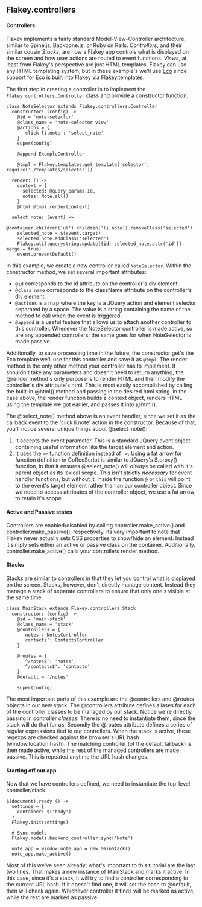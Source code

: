 ## Flakey.controllers

#### Controllers
Flakey implements a fairly standard Model-View-Controller architecture, similar to Spine.js, Backbone.js, or Ruby on Rails. *Controllers*, and their similar cousin *Stacks*, are how a Flakey app controls what is displayed on the screen and how user actions are routed to event functions. *Views*, at least from Flakey's perspective are just HTML templates. Flakey can use any HTML templating system, but in these example's we'll use [Eco](https://github.com/sstephenson/eco) since support for Eco is built into Flakey via Flakey.templates.

The first step in creating a controller is to implement the `Flakey.controllers.Controller` class and provide a constructor function.

    class NoteSelector extends Flakey.controllers.Controller
      constructor: (config) ->
        @id = 'note-selector'
        @class_name = 'note-selector view'
        @actions = {
          'click li.note': 'select_note'
        }
        super(config)
        
        @append ExampleController
        
        @tmpl = Flakey.templates.get_template('selector', require('./templates/selector'))
      
      render: () ->
        context = {
          selected: @query_params.id,
          notes: Note.all()
        }
        @html @tmpl.render(context)
      
      select_note: (event) =>
        @container.children('ul').children('li.note').removeClass('selected')
        selected_note = $(event.target)
        selected_note.addClass('selected')
        Flakey.util.querystring.update({id: selected_note.attr('id')}, merge = true)
        event.preventDefault()
        
In this example, we create a new controller called `NoteSelector`. Within the constructor method, we set several important attributes:

- `@id` corresponds to the id attribute on the controller's div element.
- `@class_name` corresponds to the className attribute on the controller's div element.
- `@actions` is a map where the key is a JQuery action and element selector separated by a space. The value is a string containing the name of the method to call when the event is triggered.
- `@append` is a useful feature that allows us to attach another controller to this controller. Whenever the NoteSelector controller is made active, so are any appended controllers; the same goes for when NoteSelector is made passive.

Additionally, to save processing time in the future, the constructor get's the Eco template we'll use for this controller and save it as `@tmpl`. The render method is the only other method your controller has to implement. It shouldn't take any parameters and doesn't need to return anything; the @render method's only purpose is to render HTML and then modify the controller's div attribute's html. This is most easily accomplished by calling the built-in @html() method and passing in the desired html string. In the case above, the render function builds a context object, renders HTML using the template we got earlier, and passes it into @html().

The @select_note() method above is an event handler, since we set it as the callback event to the 'click li.note' action in the constructor. Because of that, you'll notice several unique things about @select_note():

1. It accepts the event parameter. This is a standard JQuery event object containing useful information like the target element and action.
2. It uses the `=>` function definition instead of `->`. Using a fat arrow for function definition in CoffeeScript is similar to JQuery's $.proxy() function, in that it ensures @select_note() will *always* be called with it's parent object as its lexical scope. This isn't strictly *necessary* for event handler functions, but without it, inside the function `@` or `this` will point to the event's target element rather than an our controller object. Since we need to access attributes of the controller object, we use a fat arrow to retain it's scope.

#### Active and Passive states
Controllers are enabled/disabled by calling controller.make_active() and controller.make_passive(), respectively. Its very important to note that Flakey never actually sets CSS properties to show/hide an element. Instead it simply sets either an active or passive class on the container. Additionally, controller.make_active() calls your controllers render method.

#### Stacks
Stacks are similar to controllers in that they let you control what is displayed on the screen. Stacks, however, don't directly manage content. Instead they manage a stack of separate controllers to ensure that only one s visible at the same time.

    class MainStack extends Flakey.controllers.Stack
      constructor: (config) ->
        @id = 'main-stack'
        @class_name = 'stack'
        @controllers = {
          'notes': NotesController
          'contacts': ContactsController
        }
    
        @routes = {
          '^/notes$': 'notes',
          '^/contacts$': 'contacts'
        }
        @default = '/notes'
    
        super(config)

The most important parts of this example are the @controllers and @routes objects in our new stack. The @controllers attribute defines aliases for each of the controller classes to be managed by our stack. Notice we're directly passing in controller *classes*. There is no need to instantiate them, since the stack will do that for us. Secondly the @routes attribute defines a series of regular expressions tied to our controllers. When the stack is active, these regexps are checked against the browser's URL hash (window.location.hash). The matching controller (of the default fallback) is then made active, while the rest of the managed controllers are made passive. This is repeated anytime the URL hash changes.

#### Starting off our app
Now that we have controllers defined, we need to instantiate the top-level controller/stack.

    $(document).ready () ->
      settings = {
        container: $('body')
      }
      Flakey.init(settings)
  
      # Sync models
      Flakey.models.backend_controller.sync('Note')
      
      note_app = window.note_app = new MainStack()
      note_app.make_active()
    
Most of this we've seen already; what's important to this tutorial are the last two lines. That makes a new instance of MainStack and marks it active. In this case, since it's a stack, it will try to find a controller corresponding to the current URL hash. If it doesn't find one, it will set the hash to @default, then will check again. Whichever controller it finds will be marked as active, while the rest are marked as passive.





